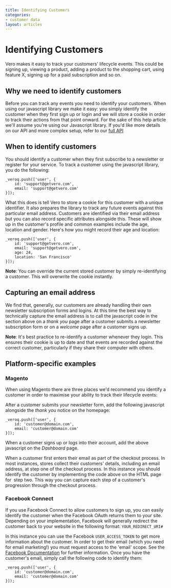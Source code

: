 ```yaml
---
title: Identifying Customers
categories:
- customer data
layout: articles
---
```


# Identifying Customers

Vero makes it easy to track your customers' lifecycle events. This could be signing up, viewing a product, adding a product to the shopping cart, using feature X, signing up for a paid subscription and so on.

		
## Why we need to identify customers

Before you can track any events you need to identify your customers. When using our javascript library we make it easy: you simply identify the customer when they first sign up or login and we will store a cookie in order to track their actions from that point onward. For the sake of this help article we'll assume you're using our Javascript library. If you'd like more details on our API and more complex setup, refer to our [full API](https://github.com/getvero/vero-api)

## When to identify customers

You should identify a customer when they first subscribe to a newsletter or register for your service. To track a customer using the javascript library, you do the following:

	_veroq.push(['user', {
		id: 'support@getvero.com',
		email: 'support@getvero.com'
	}]);

What this does is tell Vero to store a cookie for this customer with a unique identifier. It also prepares the library to track any future events against this particular email address. Customers are identified via their email address but you can also record specific attributes alongside this. These will show up in the customer's profile and common examples include the age, location and gender. Here's how you might record their age and location:

	_veroq.push(['user', {
		id: 'support@getvero.com',
		email: 'support@getvero.com',
		age: 24,
		location: 'San Francisco'
	}]);

**Note**: You can override the current stored customer by simply re-identifying a customer. This will overwrite the cookie instantly.

## Capturing an email address

We find that, generally, our customers are already handling their own newsletter subscription forms and logins. At this time the best way to technically capture the email address is to call the javascript code in the section above on a *thank you* page after a customer submits a newsletter subscription form or on a *welcome* page after a customer signs up.

**Note**: It's best practice to re-identify a customer whenever they login. This ensures their cookie is up to date and that events are recorded against the correct customer, particularly if they share their computer with others.

## Platform-specific examples

### Magento

When using Magento there are three places we'd recommend you identify a customer in order to maximise your ability to track their lifecycle events:


After a customer submits your newsletter form, add the following javascript alongside the *thank you* notice on the homepage:

	_veroq.push(['user', {
		id: 'customer@domain.com',
		email: 'customer@domain.com'
	}]);

When a customer signs up or logs into their account, add the above javascript on the *Dashboard* page.

When a customer first enters their email as part of the checkout process. In most instances, stores collect their customers' details, including an email address, at step one of the checkout process. In this instance you should identify the customer by implementing the code above on the HTML page for 
step two. This way you can capture each step of a customer's progression through the checkout process.

### Facebook Connect

If you use Facebook Connect to allow customers to sign up, you can easily identify the customer when the Facebook OAuth returns them to your site. Depending on your implementation, Facebook will generally redirect the customer back to your website in the following format: `YOUR_REDIRECT_URI#`

In this instance you can use the Facebook `USER_ACCESS_TOKEN` to get more information about the customer. In order to get their email (which you need for email marketing!) you must request access to the 'email' scope. See the 
[Facebook Documentation](https://developers.facebook.com/docs/guides/web/) for further information. Once you have the customer's email, simply call the following code to identify them:

	_veroq.push(['user', {
		id: 'customer@domain.com',
		email: 'customer@domain.com'
	}]);